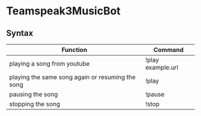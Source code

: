 # Teamspeak3MusicBot

## Syntax

| Function                                         | Command |              
| ---                                              | --- | 
| playing a song from youtube                      | !play example.url |
| playing the same song again or resuming the song | !play |
| pausing the song                                 | !pause |
| stopping the song                                | !stop |

